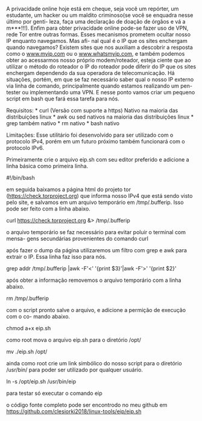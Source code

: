 A privacidade online hoje está em cheque, seja você um repórter, um estudante,
um hacker ou um maldito criminoso(se você se enquadra nesse último por genti-
leza, faça uma declaração de doação de órgãos e vá a m***!!!). Enfim para obter
privacidade online pode-se fazer uso de VPN, rede Tor entre outras formas.
	Esses mecanismos prometem ocultar nosso IP enquanto navegamos. Mas afi-
nal qual é o IP que os sites enchergam quando navegamos? Existem sites que nos
auxiliam a descobrir a resposta como o www.myip.com ou o www.whatsmyip.com, e 
também podemos obter ao acessarmos nosso próprio modem/roteador, esteja ciente
 que ao utilizar o método do roteador o IP do roteador pode diferir do IP que 
os sites enchergam dependendo da sua operadora de telecomunicação.
	Há situações, portém, em que se faz necessário saber qual o nosso IP
externo via linha de comando, principalmente quando estamos realizando um pen-
tester ou implementando uma VPN. E nesse ponto vamos criar um pequeno script 
em bash que fará essa tarefa para nós.

Requisitos:
	* curl (Versão com suporte a https) Nativo na maioria das distribuições
	     linux
	* awk ou sed  nativos na maioria das distribuições linux
	* grep  também nativo
	* rm nativo
	* bash nativo

Limitações:
	Esse utilitário foi desenvolvido para ser utilizado com o  protocolo 
IPv4, porém em um futuro próximo também funcionará com o protocolo IPv6.


Primeiramente crie o arquivo eip.sh com seu editor preferido e adicione a linha
básica como primeira linha.

#!/bin/bash

em seguida  baixamos a página html do projeto tor (https://check.torproject.org)
que informa nosso IPv4 que está sendo visto pelo site, e salvamos em um 
arquivo temporário em /tmp/.bufferip. Isso pode ser feito com a linha abaixo.

curl https://check.torproject.org &> /tmp/.bufferip

o arquivo temporário se faz necessário para evitar poluir o terminal com mensa-
gens secundárias provenientes do comando curl

após fazer o dump da página utilizaremos um filtro com grep e awk para extrair
o IP. Essa linha faz isso para nós.

grep addr /tmp/.bufferip |awk -F'<' '{print $3}'|awk -F'>' '{print $2}'

após obter a informação removemos o arquivo temporário com a linha abaixo.

rm /tmp/.bufferip

com o script pronto salve o arquivo, e adicione a permição de execução com o co-
mando abaixo.

chmod a+x eip.sh

como root mova o arquivo eip.sh para o diretório /opt/

mv ./eip.sh /opt/

ainda como root crie um link simbólico do nosso script para o diretório 
/usr/bin/ para poder ser utilizado por qualquer usuário.

ln -s /opt/eip.sh /usr/bin/eip

para testar só executar o comando
eip

o código fonte completo pode ser encontrodo no meu github em 
https://github.com/clesiorki2018/linux-tools/eip/eip.sh


